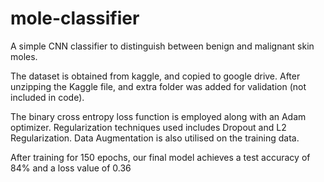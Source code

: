 # mole-classifier
A simple CNN classifier to distinguish between benign and malignant skin moles.

The dataset is obtained from kaggle, and copied to google drive. After unzipping the Kaggle file, and extra folder was added for validation (not included in code). 

The binary cross entropy loss function is employed along with an Adam optimizer.
Regularization techniques used includes Dropout and L2 Regularization. Data Augmentation is also utilised on the training data.

After training for 150 epochs, our final model achieves a test accuracy of 84% and a loss value of 0.36
